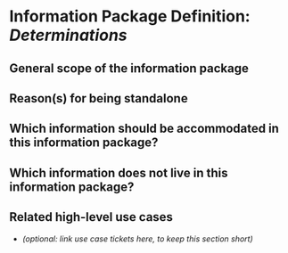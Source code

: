 Information Package Definition: _Determinations_
=======================

## General scope of the information package


## Reason(s) for being standalone


## Which information should be accommodated in this information package?



## Which information does __not__ live in this information package?


## Related high-level use cases
* _(optional: link use case tickets here, to keep this section short)_
